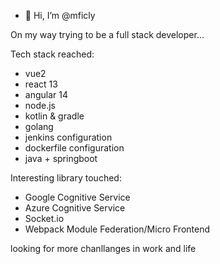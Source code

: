 - 👋 Hi, I’m @mficly
<!---
- 👀 I’m interested in ...
- 🌱 I’m currently learning ...
- 💞️ I’m looking to collaborate on ...
- 📫 How to reach me ...

mficly/mficly is a ✨ special ✨ repository because its `README.md` (this file) appears on your GitHub profile.
You can click the Preview link to take a look at your changes.
--->

On my way trying to be a full stack developer...

Tech stack reached:
- vue2
- react 13
- angular 14
- node.js
- kotlin & gradle
- golang
- jenkins configuration
- dockerfile configuration
- java + springboot

Interesting library touched:
- Google Cognitive Service
- Azure Cognitive Service
- Socket.io
- Webpack Module Federation/Micro Frontend

looking for more chanllanges in work and life
